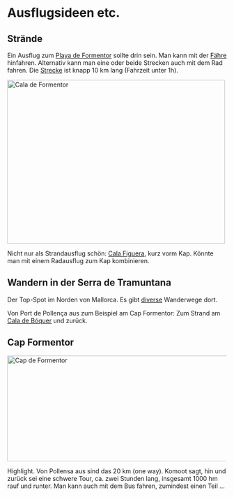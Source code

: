 ﻿# Ausflugsideen etc.

## Strände
Ein Ausflug zum [Playa de Formentor][beachinspector:formentor] sollte drin sein.
Man kann mit der [Fähre][nofrillsexcursions:ferry] hinfahren.
Alternativ kann man eine oder beide Strecken auch mit dem Rad fahren.
Die [Strecke][graphhopper:playaformentor] ist knapp 10 km lang (Fahrzeit unter 1h).

<a data-flickr-embed="true"  href="https://www.flickr.com/photos/cayetano/1163673866/" title="Cala de Formentor">
  <img src="https://live.staticflickr.com/1185/1163673866_e04d068f7b.jpg" width="500" height="375" alt="Cala de Formentor">
</a>

Nicht nur als Strandausflug schön: 
[Cala Figuera][beachinspector:figuera], kurz vorm Kap.
Könnte man mit einem Radausflug zum Kap kombinieren.
<!--
<a data-flickr-embed="true"  href="https://www.flickr.com/photos/michahummel/14979650333/" title="Serra de Tramuntana">
  <img src="https://live.staticflickr.com/3938/14979650333_667a9ddd3d.jpg" width="500" height="334" alt="Serra de Tramuntana">
</a>
<script async src="//embedr.flickr.com/assets/client-code.js" charset="utf-8"></script>
-->

## Wandern in der Serra de Tramuntana
Der Top-Spot im Norden von Mallorca.
Es gibt [diverse][komoot:uebersicht] Wanderwege dort.

Von Port de Pollença aus zum Beispiel am Cap Formentor:
Zum Strand am [Cala de Bóquer][komoot:boquer] und zurück.

## Cap Formentor
<a data-flickr-embed="true"  href="https://www.flickr.com/photos/sergeigussev/42771350690/" title="Cap de Formentor">
  <img src="https://live.staticflickr.com/1879/42771350690_7cd46e9f72_z.jpg" width="640" height="242" alt="Cap de Formentor">
</a>

Highlight.
Von Pollensa aus sind das 20 km (one way).
Komoot sagt, hin und zurück sei eine schwere Tour, ca. zwei Stunden lang, insgesamt 1000 hm rauf und runter.
Man kann auch mit dem Bus fahren, zumindest einen Teil …


<!----------->
<!-- Links -->
<!----------->

[beachinspector:formentor]: https://www.beach-inspector.com/de/b/playa-de-formentor "Playa de Formentor"
[nofrillsexcursions:ferry]: https://www.nofrills-excursions.com/excursions/ferry-service-from-port-pollensa-to-formentor/ "Ferry service from Port Pollensa to Formentor"
[graphhopper:playaformentor]: https://graphhopper.com/maps/?point=39.906416%2C3.08284&point=39.928744%2C3.134784&locale=de&vehicle=bike&weighting=fastest&elevation=true&use_miles=false&layer=Omniscale
[beachinspector:figuera]: https://www.beach-inspector.com/de/b/cala-figuera "Cala Figuera"
[komoot:uebersicht]: https://www.komoot.de/guide/59271/wandern-in-der-serra-de-tramuntana "Die 20 schönsten Wanderungen in der Serra de Tramuntana"
[komoot:boquer]: https://www.komoot.de/smarttour/24491 "Cala de Bóquer Runde von carrer de Roger de Flor"
